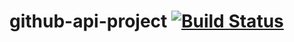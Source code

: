 # github-api-project [![Build Status](https://travis-ci.org/firozhc/github-api-project.svg?branch=master)](https://travis-ci.org/firozhc/github-api-project)